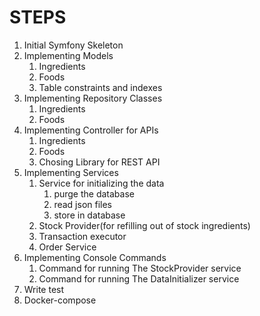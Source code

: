 # STEPS

1. Initial Symfony Skeleton
2. Implementing Models
   1. Ingredients
   2. Foods
   3. Table constraints and indexes
3. Implementing Repository Classes
   1. Ingredients
   2. Foods
4. Implementing Controller for APIs 
   1. Ingredients
   2. Foods
   3. Chosing Library for REST API
5. Implementing Services
   1. Service for initializing the data
      1. purge the database
      2. read json files
      3. store in database
   2. Stock Provider(for refilling out of stock ingredients)
   3. Transaction executor 
   4. Order Service
6. Implementing Console Commands
   1. Command for running The StockProvider service
   2. Command for running The DataInitializer service
7. Write test
8. Docker-compose
